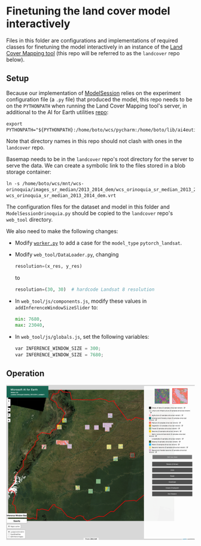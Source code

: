 # Finetuning the land cover model interactively

Files in this folder are configurations and implementations of required classes for finetuning the model interactively in an instance of the [Land Cover Mapping tool](https://github.com/microsoft/landcover) (this repo will be referred to as the `landcover` repo below).

## Setup
Because our implementation of [ModelSession](https://github.com/microsoft/landcover/blob/master/web_tool/ModelSessionAbstract.py) relies on the experiment configuration file (a `.py` file) that produced the model, this repo needs to be on the `PYTHONPATH` when running the Land Cover Mapping tool's server, in additional to the AI for Earth utilities [repo](https://github.com/microsoft/ai4eutils):
```
export PYTHONPATH="${PYTHONPATH}:/home/boto/wcs/pycharm:/home/boto/lib/ai4eutils"
```

Note that directory names in this repo should not clash with ones in the `landcover` repo. 

Basemap needs to be in the `landcover` repo's root directory for the server to serve the data. We can create a symbolic link to the files stored in a blob storage container:
```
ln -s /home/boto/wcs/mnt/wcs-orinoquia/images_sr_median/2013_2014_dem/wcs_orinoquia_sr_median_2013_2014_dem.vrt wcs_orinoquia_sr_median_2013_2014_dem.vrt
```

The configuration files for the dataset and model in this folder and `ModelSessionOrinoquia.py` should be copied to the `landcover` repo's `web_tool` directory.

We also need to make the following changes:
- Modify [`worker.py`](https://github.com/microsoft/landcover/blob/master/worker.py) to add a case for the `model_type` `pytorch_landsat`. 
- Modify `web_tool/DataLoader.py`, changing 
    ```python
    resolution=(x_res, y_res)
    ```
    to 
    ```python
    resolution=(30, 30)  # hardcode Landsat 8 resolution
    ```

- In `web_tool/js/components.js`, modify these values in `addInferenceWindowSizeSlider` to:
    ```python
    min: 7680,
    max: 23040,
    ```
- In `web_tool/js/globals.js`, set the following variables:
    ```python
    var INFERENCE_WINDOW_SIZE = 300;
    var INFERENCE_WINDOW_SIZE = 7680;
    ```


## Operation

![Using the Land Cover Mapping tool on Landsat 8 imagery](../visuals/in_the_tool.png)
